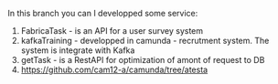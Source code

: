 In this branch you can I developped some service:
1. FabricaTask - is an API for a user survey system
2. kafkaTraining - developped in camunda - recrutment system. The system is integrate with Kafka
3. getTask - is a RestAPI for optimization of amont of request to DB
4. https://github.com/cam12-a/camunda/tree/atesta 
